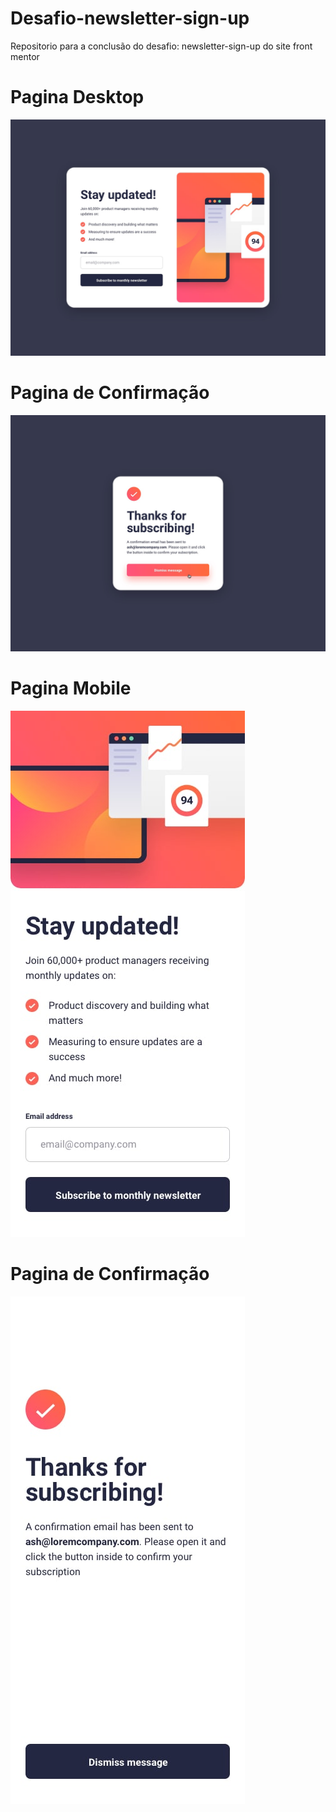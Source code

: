 # Desafio-newsletter-sign-up
Repositorio para a conclusão do desafio: newsletter-sign-up do site front mentor

##
# Pagina Desktop
![Modo Desktop](https://github.com/Atr3yus/newsletter-sign-up/blob/main/newsletter-sign-up-with-success-message-main/design/desktop-design.jpg)
# Pagina de Confirmação
![](https://github.com/Atr3yus/newsletter-sign-up/blob/main/newsletter-sign-up-with-success-message-main/design/desktop-success-active.jpg)
# Pagina Mobile
![Modo Mobile](https://github.com/Atr3yus/newsletter-sign-up/blob/main/newsletter-sign-up-with-success-message-main/design/mobile-design.jpg)
# Pagina de Confirmação
![](https://github.com/Atr3yus/newsletter-sign-up/blob/main/newsletter-sign-up-with-success-message-main/design/mobile-success.jpg)
